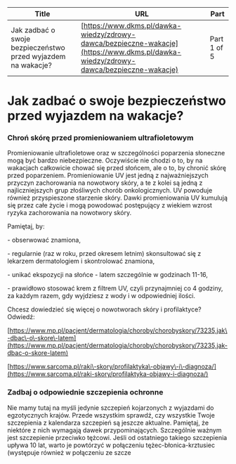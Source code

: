 | **Title**       | **URL**           | **Part**              |
|-----------------|-------------------|-----------------------|
| Jak zadbać o swoje bezpieczeństwo przed wyjazdem na wakacje?         | [https://www.dkms.pl/dawka-wiedzy/zdrowy-dawca/bezpieczne-wakacje](https://www.dkms.pl/dawka-wiedzy/zdrowy-dawca/bezpieczne-wakacje)    | Part 1 of 5          |

# Jak zadbać o swoje bezpieczeństwo przed wyjazdem na wakacje?

### Chroń skórę przed promieniowaniem ultrafioletowym


Promieniowanie ultrafioletowe oraz w szczególności poparzenia słoneczne mogą być bardzo niebezpieczne. Oczywiście nie chodzi o to, by na wakacjach całkowicie chować się przed słońcem, ale o to, by chronić skórę przed poparzeniem. Promieniowanie UV jest jedną z najważniejszych przyczyn zachorowania na nowotwory skóry, a te z kolei są jedną z najliczniejszych grup złośliwych chorób onkologicznych. UV powoduje również przyspieszone starzenie skóry. Dawki promieniowania UV kumulują się przez całe życie i mogą powodować postępujący z wiekiem wzrost ryzyka zachorowania na nowotwory skóry.


Pamiętaj, by:


\- obserwować znamiona,


\- regularnie (raz w roku, przed okresem letnim) skonsultować się z lekarzem dermatologiem i skontrolować znamiona,


\- unikać ekspozycji na słońce \- latem szczególnie w godzinach 11\-16,


\- prawidłowo stosować krem z filtrem UV, czyli przynajmniej co 4 godziny, za każdym razem, gdy wyjdziesz z wody i w odpowiedniej ilości.


Chcesz dowiedzieć się więcej o nowotworach skóry i profilaktyce? Odwiedź:


[https://www.mp.pl/pacjent/dermatologia/choroby/chorobyskory/73235,jak\-dbac\-o\-skore\-latem](https://www.mp.pl/pacjent/dermatologia/choroby/chorobyskory/73235,jak-dbac-o-skore-latem)


[https://www.sarcoma.pl/raki\-skory/profilaktyka\-objawy\-i\-diagnoza/](https://www.sarcoma.pl/raki-skory/profilaktyka-objawy-i-diagnoza/)


### Zadbaj o odpowiednie szczepienia ochronne


Nie mamy tutaj na myśli jedynie szczepień kojarzonych z wyjazdami do egzotycznych krajów. Przede wszystkim sprawdź, czy wszystkie Twoje szczepienia z kalendarza szczepień są jeszcze aktualne. Pamiętaj, że niektóre z nich wymagają dawek przypominających. Szczególnie ważnym jest szczepienie przeciwko tężcowi. Jeśli od ostatniego takiego szczepienia upływa 10 lat, warto je powtórzyć w połączeniu tężec\-błonica\-krztusiec (występuje również w połączeniu ze szcze